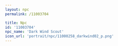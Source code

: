 ```yaml
---
layout: npc
permalink: /11003704

title: Npc
id: '11003704'
npc_name: 'Dark Wind Scout'
icon_url: 'portrait/npc/11000258_darkwind02_p.png'
---
```

